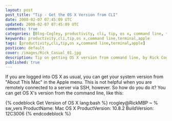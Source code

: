 ```yaml
---           
layout: post
post_title: "Tip - Get the OS X Version from CLI"
date: 2008-02-07 07:45:09 UTC
updated: 2008-02-07 07:45:09 UTC
comments: true
categories: [Blog-Cogley, productivity, cli, tip, os x, command line, terminal, apple]
keywords: productivity,cli,tip,os x,command line,terminal,apple
tags: [productivity,cli,tip,os x,command line,terminal,apple]
posticon: default
cover: /images/Rick_Casual_01.jpg
description: Tip on getting OS X version from command line, by Rick Cogley.
published: true
---
```


If you are logged into OS X as usual, you can get your system version from "About This Mac" in the Apple menu. This is not helpful when you are remotely connected to a server via SSH, however. So how do you do it? You can get OS X's version from the command line, like this:

{% codeblock Get Version of OS X lang:bash %}
rcogley@RickMBP ~ % sw_vers
ProductName:	Mac OS X
ProductVersion:	10.8.2
BuildVersion:	12C3006
{% endcodeblock %} 
